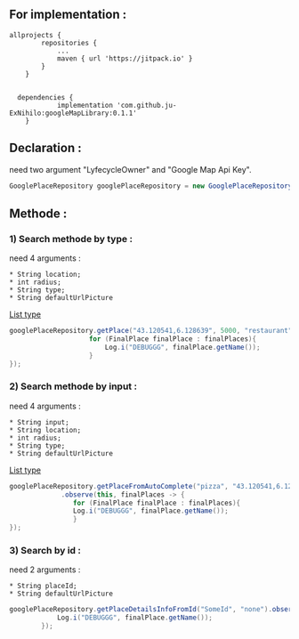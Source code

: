 ## For implementation :

``` 
allprojects {
		repositories {
			...
			maven { url 'https://jitpack.io' }
		}
	}
``` 
``` 
  
  dependencies {
	        implementation 'com.github.ju-ExNihilo:googleMapLibrary:0.1.1'
	}
``` 

## Declaration : 



need two argument "LyfecycleOwner" and "Google Map Api Key".

```java 
GooglePlaceRepository googlePlaceRepository = new GooglePlaceRepository(this, "your_google_map_api_key");
``` 

## Methode : 

  
  

### 1) Search methode by type :


need 4 arguments :  

	* String location;
	* int radius;
	* String type; 
	* String defaultUrlPicture
[List type](https://developers.google.com/places/web-service/supported_types)

```java 
googlePlaceRepository.getPlace("43.120541,6.128639", 5000, "restaurant", "none").observe(this, finalPlaces -> {
                    for (FinalPlace finalPlace : finalPlaces){
                        Log.i("DEBUGGG", finalPlace.getName());
                    }
});
``` 


### 2) Search methode by input :


need 4 arguments :   

	* String input;
	* String location;
	* int radius;
	* String type; 
	* String defaultUrlPicture
[List type](https://developers.google.com/places/web-service/autocomplete#place_types)
	
```java 
googlePlaceRepository.getPlaceFromAutoComplete("pizza", "43.120541,6.128639", 5000, "establishment", "none")
		     .observe(this, finalPlaces -> {
			    for (FinalPlace finalPlace : finalPlaces){
				Log.i("DEBUGGG", finalPlace.getName());
			    }
});
``` 

### 3) Search by id :


need 2 arguments :   

	* String placeId;
	* String defaultUrlPicture
	
```java 
googlePlaceRepository.getPlaceDetailsInfoFromId("SomeId", "none").observe(this, finalPlace -> {
            Log.i("DEBUGGG", finalPlace.getName());
        });
``` 
	
